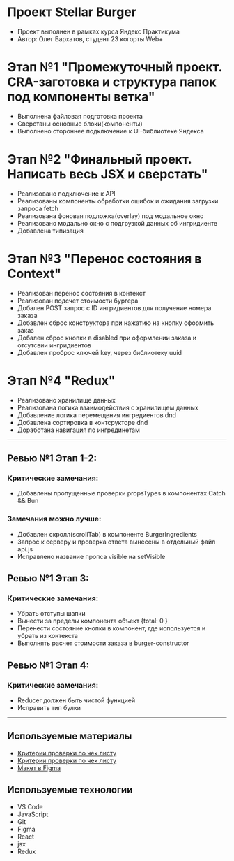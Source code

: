 # **Проект Stellar Burger**
- Проект выполнен в рамках курса Яндекс Практикума
- Автор: Олег Бархатов, студент 23 когорты Web+
# Этап №1 "Промежуточный проект. CRA-заготовка и структура папок под компоненты ветка"
- Выполнена файловая подготовка проекта
- Сверстаны основные блоки(компоненты)
- Выполнено стороннее подключение к UI-библиотеке Яндекса
# Этап №2 "Финальный проект. Написать весь JSX и сверстать"
- Реализовано подключение к API
- Реализованы компоненты обработки ошибок и ожидания загрузки запроса fetch
- Реализована фоновая подложка(overlay) под модальное окно
- Реализовано модально окно с подгрузкой данных об ингридиенте
- Добавлена типизация 
# Этап №3 "Перенос состояния в Context"
- Реализован перенос состояния в контекст
- Реализован подсчет стоимости бургера
- Добален POST запрос с ID ингридиентов для получение номера заказа
- Добавлен сброс конструктора при нажатию на кнопку оформить заказ
- Добален сброс кнопки в disabled при оформлении заказа и отсутсвии ингридиентов 
- Добавлен проброс ключей key, через библиотеку uuid
# Этап №4 "Redux"
- Реализовано хранилище данных
- Реализована логика взаимодействия с хранилищем данных
- Добавление логика перемещения ингредиентов dnd
- Добавлена сортировка в контсрукторе dnd
- Доработана навигация по ингрединетам
________________________________________________
## Ревью №1 Этап 1-2:
### Критические замечания:
- Добавлены пропущенные проверки propsTypes в компонентах Catch && Bun
### Замечания можно лучше:
- Добавлен скролл(scrollTab) в компоненте BurgerIngredients
- Запрос к серверу и проверка ответа вынесены в отдельный файл api.js
- Исправлено название пропса visible на setVisible
## Ревью №1 Этап 3:
### Критические замечания:
- Убрать отступы шапки
- Вынести за пределы компонента объект {total: 0 } 
- Перенести состояние кнопки в компонент, где используется и убрать из контекста
- Выполнять расчет стоимости заказа в burger-constructor
## Ревью №1 Этап 4:
### Критические замечания:
- Reducer должен быть чистой функцией
- Исправить тип булки 
 _______________________________________________
## Используемые материалы
- [Критерии проверки по чек листу](https://code.s3.yandex.net/web-plus/checklists/checklist_pdf/checklist_7.pdf)
- [Критерии проверки по чек листу](https://code.s3.yandex.net/web-plus/checklists/checklist_pdf/checklist_8.pdf)
- [Макет в Figma](https://www.figma.com/file/ocw9a6hNGeAejl4F3G9fp8/React-_-Проектные-задачи-(3-месяца)_external_link?node-id=2973%3A2032&mode=dev)
## Используемые технологии
- VS Code
- JavaScript
- Git
- Figma
- React
- jsx
- Redux


